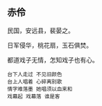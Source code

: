 <!-- 
title: 赤伶
from: music
create: 2020-07-19
tags: music,story
-->

## 赤伶

民国，安远县，裴晏之。

日军侵华，桃花扇，玉石俱焚。

都道戏子无情，怎知戏子也有心。

```
台下人走过 不见旧颜色
台上人唱着 心碎离别歌
情字难落墨 她唱须以血来和
戏幕起 戏幕落 谁是客
```
